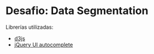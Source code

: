 # Desafio: Data Segmentation

Librerías utilizadas:

* [d3js](https://d3js.org)
* [jQuery UI autocomplete](jqueryui.com/autocomplete/)
